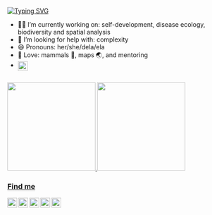 [![Typing SVG](https://readme-typing-svg.herokuapp.com?color=%2336BCF7&center=true&vCenter=true&width=600&lines=Kia+ora,+I+am+Renata+😎;I+am+curious;I+love+R)](https://git.io/typing-svg)

* 👩‍💻 I’m currently working on: self-development, disease ecology, biodiversity and spatial analysis
* 🤯 I’m looking for help with: complexity
* 😄 Pronouns: her/she/dela/ela
* 💓 Love: mammals 🦇, maps 🌏, and mentoring
* [<img align="left" width="22px" src="https://allisonhorst.com/r-slack-emoji"/>]([https://twitter.com/muymaps](https://allisonhorst.com/r-slack-emoji))

<br>

<div>
  <a href="https://github.com/renatamuy">
  <img height="200em" src="https://github-readme-stats.vercel.app/api?username=renatamuy&show_icons=true&theme=omni"/> 
  <img height="200em" src="https://github-readme-stats.vercel.app/api/top-langs/?username=renatamuy&show_icons=true&theme=omni"/>
<div>

### Find me

[<img align="left" width="22px" src="https://cdn-icons-png.flaticon.com/512/733/733579.png"/>](https://twitter.com/muymaps)
[<img align="left" width="22px" src="https://orcid.org/assets/vectors/orcid.logo.icon.svg"/>](https://orcid.org/0000-0002-6466-6210)
[<img align="left" width="22px" src="https://iconape.com/wp-content/files/da/64524/svg/google-scholar.svg"/>](https://scholar.google.com/citations?hl=en&user=psh9sXwAAAAJ&view_op=list_works&sortby=pubdate)
[<img align="left" width="22px" src="https://upload.wikimedia.org/wikipedia/commons/5/5e/ResearchGate_icon_SVG.svg"/>](https://www.researchgate.net/profile/Renata-Muylaert)
[<img align="left" width="22px" src="https://arquivo.unifesp.br/images/icon/icon_lattes.svg"/>](http://lattes.cnpq.br/8131277671550294)

<br>
